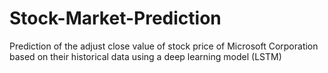 # Stock-Market-Prediction
Prediction of the adjust close value of stock price of Microsoft Corporation based on their historical data using a deep learning model (LSTM)
